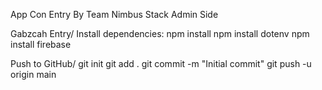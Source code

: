 App Con Entry By Team Nimbus Stack Admin Side

Gabzcah Entry/
Install dependencies:
npm install
npm install dotenv
npm install firebase

Push to GitHub/
git init
git add .
git commit -m "Initial commit"
git push -u origin main
